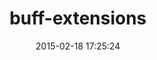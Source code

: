 ---
layout: post
title:  "buff-extensions"
repo:   "RiotGames/buff-extensions"
date:   2015-02-18 17:25:24
gemurl: https://github.com/RiotGames/buff-extensions
---